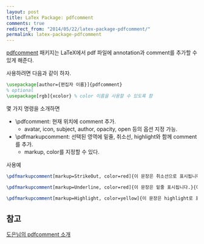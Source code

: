 ```yaml
---
layout: post
title: LaTex Package: pdfcomment
comments: true
redirect_from: "2014/05/22/latex-package-pdfcomment/"
permalink: latex-package-pdfcomment
---
```


[pdfcomment](http://www.ctan.org/pkg/pdfcomment) 패키지는 LaTeX에서 pdf 파일에 annotation과 comment를 추가할 수 있게 해준다.

사용하려면 다음과 같이 하자.

```latex
\usepackage[author={편집자 이름}]{pdfcomment}
% optional
\usepackage[rgb]{xcolor} % color 이름을 사용할 수 있도록 함
```

몇 가지 명령을 소개하면

* \pdfcomment: 현재 위치에 comment 추가.
	- avatar, icon, subject, author, opacity, open 등의 옵션 지정 가능.
* \pdfmarkupcomment: 선택된 영역에 밑줄, 취소선, highlight와 함께 comment를 추가.
	- markup, color를 지정할 수 있다.

사용예
```latex
\pdfmarkupcomment[markup=StrikeOut, color=red]{이 문장은 취소선으로 표시됩니다.}{여기에 comment를 작성합니다.}

\pdfmarkupcomment[markup=Underline, color=red]{이 문장은 밑줄 표시됩니다.}{여기에 comment를 작성합니다.}

\pdfmarkupcomment[markup=Highlight, color=yellow]{이 문장은 highlight로 표시됩니다.}{여기에 comment를 작성합니다.}

```

## 참고

[도은님의 pdfcomment 소개](http://doeun.blogspot.kr/2010/10/latex-package-pdfcomment.html)

